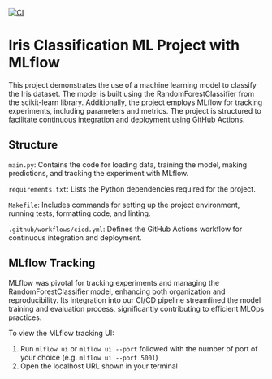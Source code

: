 [![CI](https://github.com/nogibjj/Mini_Project12_LinHui/actions/workflows/cicd.yml/badge.svg)](https://github.com/nogibjj/Mini_Project12_LinHui/actions/workflows/cicd.yml)

# Iris Classification ML Project with MLflow

This project demonstrates the use of a machine learning model to classify the Iris dataset. The model is built using the RandomForestClassifier from the scikit-learn library. Additionally, the project employs MLflow for tracking experiments, including parameters and metrics. The project is structured to facilitate continuous integration and deployment using GitHub Actions.

## Structure

`main.py`: Contains the code for loading data, training the model, making predictions, and tracking the experiment with MLflow.

`requirements.txt`: Lists the Python dependencies required for the project.

`Makefile`: Includes commands for setting up the project environment, running tests, formatting code, and linting.

`.github/workflows/cicd.yml`: Defines the GitHub Actions workflow for continuous integration and deployment.

## MLflow Tracking

MLflow was pivotal for tracking experiments and managing the RandomForestClassifier model, enhancing both organization and reproducibility. Its integration into our CI/CD pipeline streamlined the model training and evaluation process, significantly contributing to efficient MLOps practices.

To view the MLflow tracking UI:

1. Run `mlflow ui` or `mlflow ui --port` followed with the number of port of your choice (e.g. `mlflow ui --port 5001`)
2. Open the localhost URL shown in your terminal

